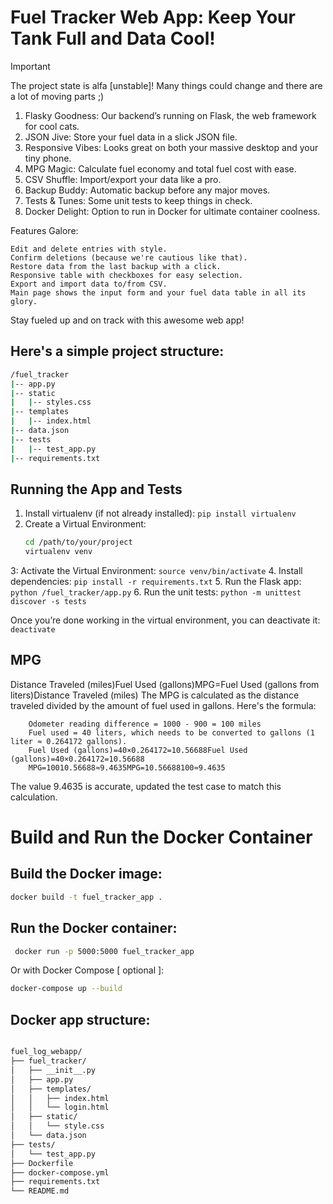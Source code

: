 # Fuel Tracker Web App: Keep Your Tank Full and Data Cool!

> [!IMPORTANT]
> The project state is alfa [unstable]!
> Many things could change and there are a lot of moving parts ;)

1. Flasky Goodness: Our backend’s running on Flask, the web framework for cool cats.
2. JSON Jive: Store your fuel data in a slick JSON file.
3. Responsive Vibes: Looks great on both your massive desktop and your tiny phone.
4. MPG Magic: Calculate fuel economy and total fuel cost with ease.
5. CSV Shuffle: Import/export your data like a pro.
6. Backup Buddy: Automatic backup before any major moves.
7. Tests & Tunes: Some unit tests to keep things in check.
8. Docker Delight: Option to run in Docker for ultimate container coolness.

Features Galore:

    Edit and delete entries with style.
    Confirm deletions (because we're cautious like that).
    Restore data from the last backup with a click.
    Responsive table with checkboxes for easy selection.
    Export and import data to/from CSV.
    Main page shows the input form and your fuel data table in all its glory.

Stay fueled up and on track with this awesome web app!


## Here's a simple project structure:
```bash
/fuel_tracker
|-- app.py
|-- static
|   |-- styles.css
|-- templates
|   |-- index.html
|-- data.json
|-- tests
|   |-- test_app.py
|-- requirements.txt
```

## Running the App and Tests

1. Install virtualenv (if not already installed): `pip install virtualenv`
2. Create a Virtual Environment: 
     ```bash
     cd /path/to/your/project
     virtualenv venv
     ```
3: Activate the Virtual Environment: `source venv/bin/activate` 
4. Install dependencies: `pip install -r requirements.txt`
5. Run the Flask app: `python /fuel_tracker/app.py`
6. Run the unit tests: `python -m unittest discover -s tests`

Once you’re done working in the virtual environment, you can deactivate it: `deactivate`

## MPG

Distance Traveled (miles)Fuel Used (gallons)MPG=Fuel Used (gallons from liters)Distance Traveled (miles)
The MPG is calculated as the distance traveled divided by the amount of fuel used in gallons. Here's the formula:
```
    Odometer reading difference = 1000 - 900 = 100 miles
    Fuel used = 40 liters, which needs to be converted to gallons (1 liter ≈ 0.264172 gallons).
    Fuel Used (gallons)=40×0.264172=10.56688Fuel Used (gallons)=40×0.264172=10.56688
    MPG=10010.56688≈9.4635MPG=10.56688100≈9.4635
```
The value 9.4635 is accurate, updated the test case to match this calculation.

# Build and Run the Docker Container

## Build the Docker image:

```bash
docker build -t fuel_tracker_app .
```

## Run the Docker container:

```bash
 docker run -p 5000:5000 fuel_tracker_app
```

Or with Docker Compose [ optional ]:

```bash
docker-compose up --build
```

## Docker app structure:

```bash

fuel_log_webapp/
├── fuel_tracker/
│   ├── __init__.py
│   ├── app.py
│   ├── templates/
│   │   ├── index.html
│   │   └── login.html
│   ├── static/
│   │   └── style.css
│   └── data.json
├── tests/
│   └── test_app.py
├── Dockerfile
├── docker-compose.yml
├── requirements.txt
└── README.md

```